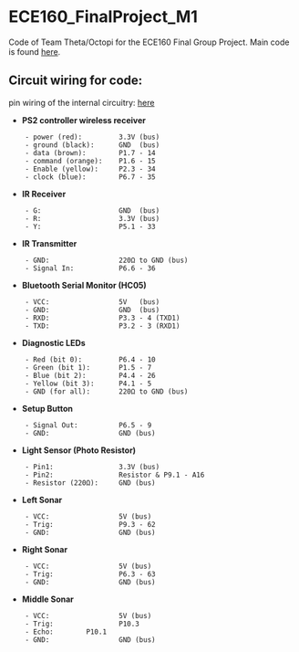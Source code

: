 # ECE160_FinalProject_M1
Code of Team Theta/Octopi for the ECE160 Final Group Project. Main code is found [here](MultifileTemplate/MultifileTemplate.ino).

## Circuit wiring for code:
pin wiring of the internal circuitry: [here](https://moodle.rose-hulman.edu/pluginfile.php/5035015/mod_resource/content/2/msp432p4xx_1pg_pin_map.pdf)
* **PS2 controller wireless receiver**
```
    - power (red):         3.3V (bus)
    - ground (black):      GND  (bus)
    - data (brown):        P1.7 - 14
    - command (orange):    P1.6 - 15
    - Enable (yellow):     P2.3 - 34
    - clock (blue):        P6.7 - 35
```
* **IR Receiver**
```
    - G:                   GND  (bus)
    - R:                   3.3V (bus)
    - Y:                   P5.1 - 33
```
* **IR Transmitter**
```
    - GND:                 220Ω to GND (bus)
    - Signal In:           P6.6 - 36
``` 
* **Bluetooth Serial Monitor (HC05)**
```
    - VCC:                 5V   (bus)
    - GND:                 GND  (bus)
    - RXD:                 P3.3 - 4 (TXD1)
    - TXD:                 P3.2 - 3 (RXD1)
```
* **Diagnostic LEDs**
```
    - Red (bit 0):         P6.4 - 10
    - Green (bit 1):       P1.5 - 7        
    - Blue (bit 2):        P4.4 - 26
    - Yellow (bit 3):      P4.1 - 5
    - GND (for all):       220Ω to GND (bus)
```
* **Setup Button**
```
    - Signal Out:          P6.5 - 9
    - GND:                 GND (bus)
```
* **Light Sensor (Photo Resistor)**
```
    - Pin1:                3.3V (bus)
    - Pin2:                Resistor & P9.1 - A16
    - Resistor (220Ω):     GND (bus)
```
* **Left Sonar**
```
    - VCC:                 5V (bus)
    - Trig:                P9.3 - 62
    - GND:                 GND (bus)
```
* **Right Sonar**
```
    - VCC:                 5V (bus)
    - Trig:                P6.3 - 63
    - GND:                 GND (bus)
```
* **Middle Sonar**
```
    - VCC:                 5V (bus)
    - Trig:                P10.3
    - Echo:		   P10.1
    - GND:                 GND (bus)
```